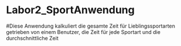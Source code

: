 # Labor2_SportAnwendung
#Diese Anwendung kalkuliert die gesamte Zeit für Lieblingssportarten getrieben von einem Benutzer, die Zeit für jede Sportart und die durchschnittliche Zeit  
